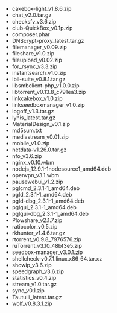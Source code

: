 - cakebox-light_v1.8.6.zip
- chat_v2.0.tar.gz
- checksfv_v3.6.zip
- club-QuickBox_v0.1p.zip
- composer.phar
- DNScrypt-proxy_latest.tar.gz
- filemanager_v0.09.zip
- fileshare_v1.0.zip
- fileupload_v0.02.zip
- for_rsync_v3.3.zip
- instantsearch_v1.0.zip
- lbll-suite_v0.8.1.tar.gz
- libsmbclient-php_v1.0.0.zip
- libtorrent_v0.13.8_c791ea3.zip
- linkcakebox_v1.0.zip
- linkseedboxmanager_v1.0.zip
- logoff_v1.3.tar.gz
- lynis_latest.tar.gz
- MaterialDesign_v0.1.zip
- md5sum.txt
- mediastream_v0.01.zip
- mobile_v1.0.zip
- netdata-v1.26.0.tar.gz
- nfo_v3.6.zip
- nginx_v0.10.wbm
- nodejs_12.9.1-1nodesource1_amd64.deb
- openvpn_v3.1.wbm
- pausewebui_v1.2.zip
- pglcmd_2.3.1-1_amd64.deb
- pgld_2.3.1-1_amd64.deb
- pgld-dbg_2.3.1-1_amd64.deb
- pglgui_2.3.1-1_amd64.deb
- pglgui-dbg_2.3.1-1_amd64.deb
- Plowshare_v2.1.7.zip
- ratiocolor_v0.5.zip
- rkhunter_v1.4.6.tar.gz
- rtorrent_v0.9.8_7976576.zip
- ruTorrent_v3.10_48bf3e5.zip
- seedbox-manager_v3.0.1.zip
- shellcheck-v0.7.1.linux.x86_64.tar.xz
- showip_v3.6.zip
- speedgraph_v3.6.zip
- statistics_v0.4.zip
- stream_v1.0.tar.gz
- sync_v0.1.zip
- Tautulli_latest.tar.gz
- wolf_v0.8.3.1.zip
